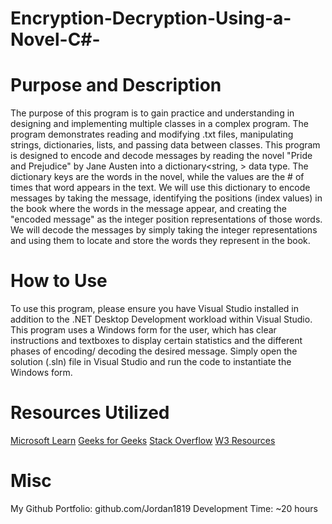 # Encryption-Decryption-Using-a-Novel-C#-

# Purpose and Description
The purpose of this program is to gain practice and understanding in designing and implementing multiple classes in a complex program. 
The program demonstrates reading and modifying .txt files, manipulating strings, dictionaries, lists, and passing data between classes.
This program is designed to encode and decode messages by reading the novel "Pride and Prejudice" by Jane Austen into a dictionary<string, <int>> data type. The dictionary
keys are the words in the novel, while the values are the # of times that word appears in the text. We will use this dictionary to encode messages by taking the message, identifying
the positions (index values) in the book where the words in the message appear, and creating the "encoded message" as the integer position representations of those words.
We will decode the messages by simply taking the integer representations and using them to locate and store the words they represent in the book.

# How to Use
To use this program, please ensure you have Visual Studio installed in addition to the .NET Desktop Development workload within Visual Studio. This program
uses a Windows form for the user, which has clear instructions and textboxes to display certain statistics and the different phases of encoding/ decoding the
desired message. Simply open the solution (.sln) file in Visual Studio and run the code to instantiate the Windows form.

# Resources Utilized
[Microsoft Learn](learn.microsoft.com)
[Geeks for Geeks](geeksforgeeks.org)
[Stack Overflow](stackoverflow.com)
[W3 Resources](w3resource.com)

# Misc
My Github Portfolio: github.com/Jordan1819 
Development Time: ~20 hours 

